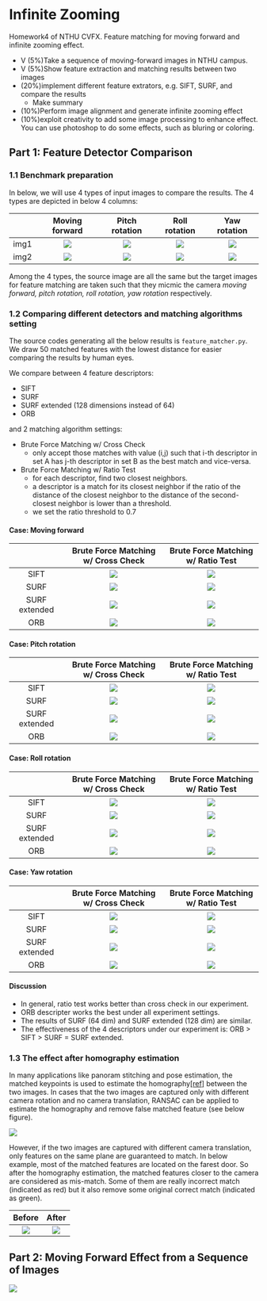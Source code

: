 # Infinite Zooming
Homework4 of NTHU CVFX. Feature matching for moving forward and infinite zooming effect.


- V (5%)Take a sequence of moving-forward images in NTHU campus.
- V (5%)Show feature extraction and matching results between two images
- (20%)implement different feature extrators, e.g. SIFT, SURF, and compare the results
    - Make summary
- (10%)Perform image alignment and generate infinite zooming effect
- (10%)exploit creativity to add some image processing to enhance effect. You can use photoshop to do some effects, such as bluring or coloring.


## Part 1: Feature Detector Comparison

### 1.1 Benchmark preparation
In below, we will use 4 types of input images to compare the results. The 4 types are depicted in below 4 columns:

|      | Moving forward | Pitch rotation | Roll rotation | Yaw rotation |
| :--: | :------------: | :------------: | :-----------: | :----------: |
| img1 | ![](imgs/input_compare/source.png) | ![](imgs/input_compare/source.png) | ![](imgs/input_compare/source.png) | ![](imgs/input_compare/source.png)
| img2 | ![](imgs/input_compare/forward.png) | ![](imgs/input_compare/pitch.png) | ![](imgs/input_compare/roll.png) | ![](imgs/input_compare/yaw.png) |

Among the 4 types, the source image are all the same but the target images for feature matching are taken such that they micmic the camera *moving forward, pitch rotation, roll rotation, yaw rotation* respectively.

### 1.2 Comparing different detectors and matching algorithms setting
The source codes generating all the below results is `feature_matcher.py`. We draw 50 matched features with the lowest distance for easier comparing the results by human eyes.

We compare between 4 feature descriptors:
- SIFT
- SURF
- SURF extended (128 dimensions instead of 64)
- ORB

and 2 matching algorithm settings:
- Brute Force Matching w/ Cross Check
	- only accept those matches with value (i,j) such that i-th descriptor in set A has j-th descriptor in set B as the best match and vice-versa.
- Brute Force Matching w/ Ratio Test
	- for each descriptor, find two closest neighbors.
	- a descriptor is a match for its closest neighbor if the ratio of the distance of the closest neighbor to the distance of the second-closest neighbor is lower than a threshold.
	- we set the ratio threshold to 0.7

#### Case: Moving forward
| | Brute Force Matching w/ Cross Check | Brute Force Matching w/ Ratio Test |
| :--: | :------------------: | :-----------------: |
| SIFT | ![](imgs/output_compare/forward_sift_bf_crosscheck.jpg) | ![](imgs/output_compare/forward_sift_bf_ratiotest.jpg) |
| SURF | ![](imgs/output_compare/forward_surf_bf_crosscheck.jpg) | ![](imgs/output_compare/forward_surf_bf_ratiotest.jpg) |
| SURF extended | ![](imgs/output_compare/forward_surfext_bf_crosscheck.jpg) | ![](imgs/output_compare/forward_surfext_bf_ratiotest.jpg) |
| ORB | ![](imgs/output_compare/forward_orb_bf_crosscheck.jpg) | ![](imgs/output_compare/forward_orb_bf_ratiotest.jpg) |

#### Case: Pitch rotation
| | Brute Force Matching w/ Cross Check | Brute Force Matching w/ Ratio Test |
| :--: | :------------------: | :-----------------: |
| SIFT | ![](imgs/output_compare/pitch_sift_bf_crosscheck.jpg) | ![](imgs/output_compare/pitch_sift_bf_ratiotest.jpg) |
| SURF | ![](imgs/output_compare/pitch_surf_bf_crosscheck.jpg) | ![](imgs/output_compare/pitch_surf_bf_ratiotest.jpg) |
| SURF extended | ![](imgs/output_compare/pitch_surfext_bf_crosscheck.jpg) | ![](imgs/output_compare/pitch_surfext_bf_ratiotest.jpg) |
| ORB | ![](imgs/output_compare/pitch_orb_bf_crosscheck.jpg) | ![](imgs/output_compare/pitch_orb_bf_ratiotest.jpg) |

#### Case: Roll rotation
| | Brute Force Matching w/ Cross Check | Brute Force Matching w/ Ratio Test |
| :--: | :------------------: | :-----------------: |
| SIFT | ![](imgs/output_compare/roll_sift_bf_crosscheck.jpg) | ![](imgs/output_compare/roll_sift_bf_ratiotest.jpg) |
| SURF | ![](imgs/output_compare/roll_surf_bf_crosscheck.jpg) | ![](imgs/output_compare/roll_surf_bf_ratiotest.jpg) |
| SURF extended | ![](imgs/output_compare/roll_surfext_bf_crosscheck.jpg) | ![](imgs/output_compare/roll_surfext_bf_ratiotest.jpg) |
| ORB | ![](imgs/output_compare/roll_orb_bf_crosscheck.jpg) | ![](imgs/output_compare/roll_orb_bf_ratiotest.jpg) |

#### Case: Yaw rotation
| | Brute Force Matching w/ Cross Check | Brute Force Matching w/ Ratio Test |
| :--: | :------------------: | :-----------------: |
| SIFT | ![](imgs/output_compare/yaw_sift_bf_crosscheck.jpg) | ![](imgs/output_compare/yaw_sift_bf_ratiotest.jpg) |
| SURF | ![](imgs/output_compare/yaw_surf_bf_crosscheck.jpg) | ![](imgs/output_compare/yaw_surf_bf_ratiotest.jpg) |
| SURF extended | ![](imgs/output_compare/yaw_surfext_bf_crosscheck.jpg) | ![](imgs/output_compare/yaw_surfext_bf_ratiotest.jpg) |
| ORB | ![](imgs/output_compare/yaw_orb_bf_crosscheck.jpg) | ![](imgs/output_compare/yaw_orb_bf_ratiotest.jpg) |

#### Discussion
- In general, ratio test works better than cross check in our experiment.
- ORB descripter works the best under all experiment settings.
- The results of SURF (64 dim) and SURF extended (128 dim) are similar.
- The effectiveness of the 4 descriptors under our experiment is: ORB > SIFT > SURF = SURF extended.


### 1.3 The effect after homography estimation
In many applications like panoram stitching and pose estimation, the matched keypoints is used to estimate the homography[[ref]](https://ags.cs.uni-kl.de/fileadmin/inf_ags/3dcv-ws11-12/3DCV_WS11-12_lec04.pdf) between the two images. In cases that the two images are captured only with different camera rotation and no camera translation, RANSAC can be applied to estimate the homography and remove false matched feature (see below figure).

![](imgs/ex_pano_stitch.jpg)

However, if the two images are captured with different camera translation, only features on the same plane are guaranteed to match. In below example, most of the matched features are located on the farest door. So after the homography estimation, the matched features closer to the camera are considered as mis-match. Some of them are really incorrect match (indicated as red) but it also remove some original correct match (indicated as green).

| Before | After |
| :---------------------: | :--------------------: |
| ![](imgs/output_compare_homo/forward_before_homo.jpg) | ![](imgs/output_compare_homo/forward_after_homo.jpg) |


## Part 2: Moving Forward Effect from a Sequence of Images
![](imgs/move_forward.gif)
